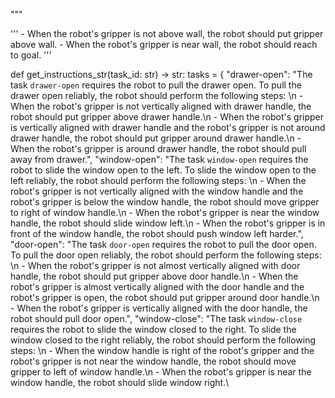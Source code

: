 """

'''
    - When the robot's gripper is not above wall, the robot should put gripper above wall.
    - When the robot's gripper is near wall, the robot should reach to goal.
'''


def get_instructions_str(task_id: str) -> str:
    tasks = {
        "drawer-open": "The task `drawer-open` requires the robot to pull the drawer open. To pull the drawer open reliably, the robot should perform the following steps: \n    - When the robot's gripper is not vertically aligned with drawer handle, the robot should put gripper above drawer handle.\n    - When the robot's gripper is vertically aligned with drawer handle and the robot's gripper is not around drawer handle, the robot should put gripper around drawer handle.\n    - When the robot's gripper is around drawer handle, the robot should pull away from drawer.",
        "window-open": "The task `window-open` requires the robot to slide the window open to the left. To slide the window open to the left reliably, the robot should perform the following steps: \n    - When the robot's gripper is not vertically aligned with the window handle and the robot's gripper is below the window handle, the robot should move gripper to right of window handle.\n    - When the robot's gripper is near the window handle, the robot should slide window left.\n    - When the robot's gripper is in front of the window handle, the robot should push window left harder.",
        "door-open": "The task `door-open` requires the robot to pull the door open. To pull the door open reliably, the robot should perform the following steps: \n    - When the robot's gripper is not almost vertically aligned with door handle, the robot should put gripper above door handle.\n    - When the robot's gripper is almost vertically aligned with the door handle and the robot's gripper is open, the robot should put gripper around door handle.\n    - When the robot's gripper is vertically aligned with the door handle, the robot should pull door open.",
        "window-close": "The task `window-close` requires the robot to slide the window closed to the right. To slide the window closed to the right reliably, the robot should perform the following steps: \n    - When the window handle is right of the robot's gripper and the robot's gripper is not near the window handle, the robot should move gripper to left of window handle.\n    - When the robot's gripper is near the window handle, the robot should slide window right.\